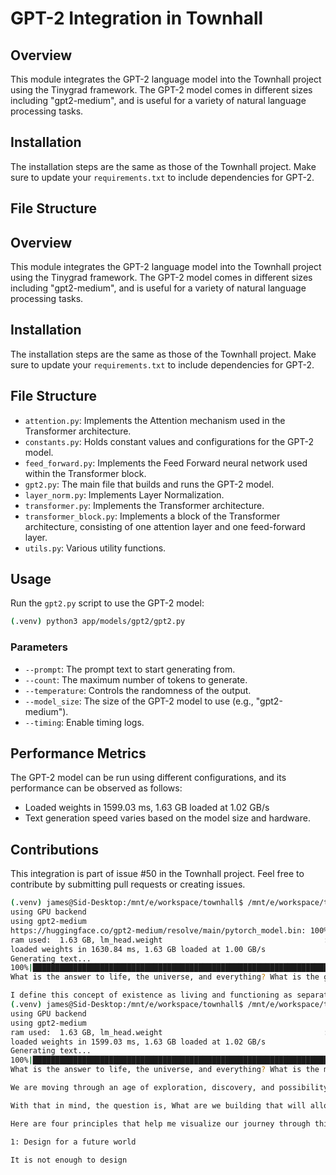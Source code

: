# GPT-2 Integration in Townhall

## Overview

This module integrates the GPT-2 language model into the Townhall project using the Tinygrad framework. The GPT-2 model comes in different sizes including "gpt2-medium", and is useful for a variety of natural language processing tasks.

## Installation

The installation steps are the same as those of the Townhall project. Make sure to update your `requirements.txt` to include dependencies for GPT-2.

## File Structure


## Overview

This module integrates the GPT-2 language model into the Townhall project using the Tinygrad framework. The GPT-2 model comes in different sizes including "gpt2-medium", and is useful for a variety of natural language processing tasks.

## Installation

The installation steps are the same as those of the Townhall project. Make sure to update your `requirements.txt` to include dependencies for GPT-2.

## File Structure

-   `attention.py`: Implements the Attention mechanism used in the Transformer architecture.
-   `constants.py`: Holds constant values and configurations for the GPT-2 model.
-   `feed_forward.py`: Implements the Feed Forward neural network used within the Transformer block.
-   `gpt2.py`: The main file that builds and runs the GPT-2 model.
-   `layer_norm.py`: Implements Layer Normalization.
-   `transformer.py`: Implements the Transformer architecture.
-   `transformer_block.py`: Implements a block of the Transformer architecture, consisting of one attention layer and one feed-forward layer.
-   `utils.py`: Various utility functions.

## Usage

Run the `gpt2.py` script to use the GPT-2 model:

```bash
(.venv) python3 app/models/gpt2/gpt2.py
```

### Parameters

-   `--prompt`: The prompt text to start generating from.
-   `--count`: The maximum number of tokens to generate.
-   `--temperature`: Controls the randomness of the output.
-   `--model_size`: The size of the GPT-2 model to use (e.g., "gpt2-medium").
-   `--timing`: Enable timing logs.

## Performance Metrics

The GPT-2 model can be run using different configurations, and its performance can be observed as follows:

-   Loaded weights in 1599.03 ms, 1.63 GB loaded at 1.02 GB/s
-   Text generation speed varies based on the model size and hardware.

## Contributions

This integration is part of issue #50 in the Townhall project. Feel free to contribute by submitting pull requests or creating issues.

```bash
(.venv) james@Sid-Desktop:/mnt/e/workspace/townhall$ /mnt/e/workspace/townhall/.venv/bin/python /mnt/e/workspace/townhall/app/models/gpt2/gpt2.py
using GPU backend
using gpt2-medium
https://huggingface.co/gpt2-medium/resolve/main/pytorch_model.bin: 100%|███████████████████████████████████████████████████████████████████████████████████████████████████| 1.52G/1.52G [01:02<00:00, 24.4MB/s]
ram used:  1.63 GB, lm_head.weight                                    : 100%|████████████████████████████████████████████████████████████████████████████████████████████████| 293/293 [00:01<00:00, 179.72it/s]
loaded weights in 1630.84 ms, 1.63 GB loaded at 1.00 GB/s
Generating text...
100%|█████████████████████████████████████████████████████████████████████████████████████████████████████████████████████████████████████████████████████████████████████████| 100/100 [07:55<00:00,  4.76s/it]
What is the answer to life, the universe, and everything? What is the goal of life? What is the meaning of my life? What am I entitled to for my life? These are the questions that are imperative to the human psyche. Understanding these questions is the foundation for these answers.

I define this concept of existence as living and functioning as separate individuals, not as an aggregate of things. I am not interested in the resoi e of those today who have lived a life of comfort, comfort, and comfort, and have been content to live
(.venv) james@Sid-Desktop:/mnt/e/workspace/townhall$ /mnt/e/workspace/townhall/.venv/bin/python /mnt/e/workspace/townhall/app/models/gpt2/gpt2.py
using GPU backend
using gpt2-medium
ram used:  1.63 GB, lm_head.weight                                    : 100%|████████████████████████████████████████████████████████████████████████████████████████████████| 293/293 [00:01<00:00, 184.06it/s]
loaded weights in 1599.03 ms, 1.63 GB loaded at 1.02 GB/s
Generating text...
100%|█████████████████████████████████████████████████████████████████████████████████████████████████████████████████████████████████████████████████████████████████████████| 100/100 [00:31<00:00,  3.20it/s]
What is the answer to life, the universe, and everything? What is the meaning of life, the universe, and everything?

We are moving through an age of exploration, discovery, and possibility, and we are learning from ourselves.

With that in mind, the question is, What are we building that will allow us to live out our values in an era of uncertainty?

Here are four principles that help me visualize our journey through this new era:

1: Design for a future world

It is not enough to design
```